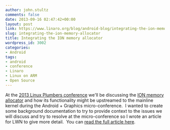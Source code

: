 ```yaml
---
author: john.stultz
comments: false
date: 2013-09-16 02:47:42+00:00
layout: post
link: https://www.linaro.org/blog/android-blog/integrating-the-ion-memory-allocator/
slug: integrating-the-ion-memory-allocator
title: Integrating the ION memory allocator
wordpress_id: 3002
categories:
- Android
tags:
- android
- conference
- Linaro
- Linux on ARM
- Open Source
---
```


At the [2013 Linux Plumbers conference](http://www.linuxplumbersconf.org/2013/) we'll be discussing the [ION memory allocator](https://lwn.net/Articles/480055/) and how its functionality might be upstreamed to the mainline kernel during the Android + Graphics micro-conference.  I wanted to create some background documentation to try to provide context to the issues we will discuss and try to resolve at the micro-conference so I wrote an article for LWN to give more detail.  You can [read the full article here](https://lwn.net/Articles/565469/).
